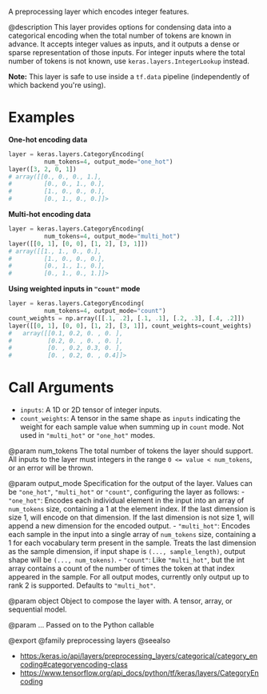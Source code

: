A preprocessing layer which encodes integer features.

@description
This layer provides options for condensing data into a categorical encoding
when the total number of tokens are known in advance. It accepts integer
values as inputs, and it outputs a dense or sparse representation of those
inputs. For integer inputs where the total number of tokens is not known,
use `keras.layers.IntegerLookup` instead.

**Note:** This layer is safe to use inside a `tf.data` pipeline
(independently of which backend you're using).

# Examples
**One-hot encoding data**

```python
layer = keras.layers.CategoryEncoding(
          num_tokens=4, output_mode="one_hot")
layer([3, 2, 0, 1])
# array([[0., 0., 0., 1.],
#         [0., 0., 1., 0.],
#         [1., 0., 0., 0.],
#         [0., 1., 0., 0.]]>
```

**Multi-hot encoding data**

```python
layer = keras.layers.CategoryEncoding(
          num_tokens=4, output_mode="multi_hot")
layer([[0, 1], [0, 0], [1, 2], [3, 1]])
# array([[1., 1., 0., 0.],
#         [1., 0., 0., 0.],
#         [0., 1., 1., 0.],
#         [0., 1., 0., 1.]]>
```

**Using weighted inputs in `"count"` mode**

```python
layer = keras.layers.CategoryEncoding(
          num_tokens=4, output_mode="count")
count_weights = np.array([[.1, .2], [.1, .1], [.2, .3], [.4, .2]])
layer([[0, 1], [0, 0], [1, 2], [3, 1]], count_weights=count_weights)
#   array([[0.1, 0.2, 0. , 0. ],
#          [0.2, 0. , 0. , 0. ],
#          [0. , 0.2, 0.3, 0. ],
#          [0. , 0.2, 0. , 0.4]]>
```

# Call Arguments
- `inputs`: A 1D or 2D tensor of integer inputs.
- `count_weights`: A tensor in the same shape as `inputs` indicating the
    weight for each sample value when summing up in `count` mode.
    Not used in `"multi_hot"` or `"one_hot"` modes.

@param num_tokens
The total number of tokens the layer should support. All
inputs to the layer must integers in the range `0 <= value <
num_tokens`, or an error will be thrown.

@param output_mode
Specification for the output of the layer.
Values can be `"one_hot"`, `"multi_hot"` or `"count"`,
configuring the layer as follows:
    - `"one_hot"`: Encodes each individual element in the input
        into an array of `num_tokens` size, containing a 1 at the
        element index. If the last dimension is size 1, will encode
        on that dimension. If the last dimension is not size 1,
        will append a new dimension for the encoded output.
    - `"multi_hot"`: Encodes each sample in the input into a single
        array of `num_tokens` size, containing a 1 for each
        vocabulary term present in the sample. Treats the last
        dimension as the sample dimension, if input shape is
        `(..., sample_length)`, output shape will be
        `(..., num_tokens)`.
    - `"count"`: Like `"multi_hot"`, but the int array contains a
        count of the number of times the token at that index
        appeared in the sample.
For all output modes, currently only output up to rank 2 is
supported.
Defaults to `"multi_hot"`.

@param object
Object to compose the layer with. A tensor, array, or sequential model.

@param ...
Passed on to the Python callable

@export
@family preprocessing layers
@seealso
+ <https:/keras.io/api/layers/preprocessing_layers/categorical/category_encoding#categoryencoding-class>
+ <https://www.tensorflow.org/api_docs/python/tf/keras/layers/CategoryEncoding>
